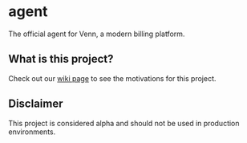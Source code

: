 # agent
The official agent for Venn, a modern billing platform.

## What is this project?

Check out our [wiki page](https://github.com/venn-billing/agent/wiki/Overview) to see the motivations for this project.

## Disclaimer

This project is considered alpha and should not be used in production environments.
